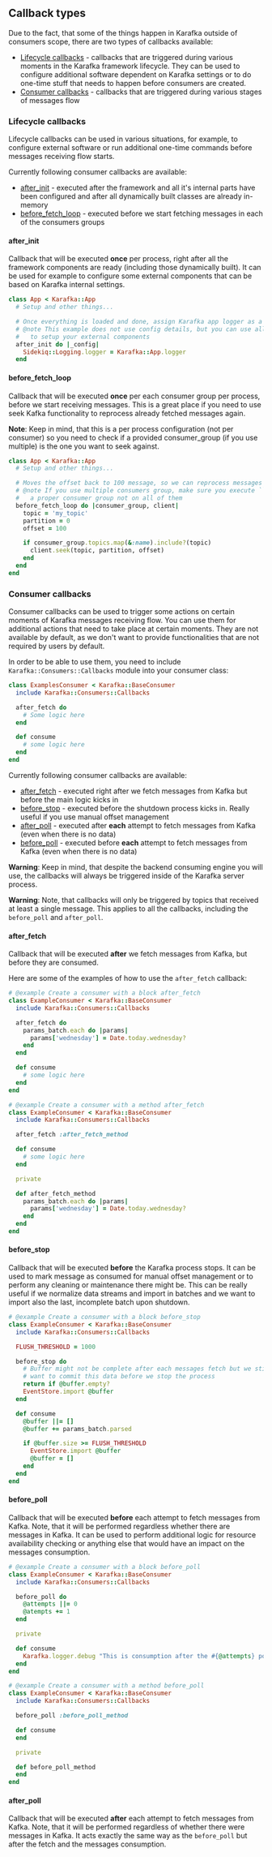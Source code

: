 ## Callback types

Due to the fact, that some of the things happen in Karafka outside of consumers scope, there are two types of callbacks available:

- [Lifecycle callbacks](#lifecycle-callbacks) - callbacks that are triggered during various moments in the Karafka framework lifecycle. They can be used to configure additional software dependent on Karafka settings or to do one-time stuff that needs to happen before consumers are created.
- [Consumer callbacks](#consumer-callbacks) - callbacks that are triggered during various stages of messages flow

### Lifecycle callbacks

Lifecycle callbacks can be used in various situations, for example, to configure external software or run additional one-time commands before messages receiving flow starts.

Currently following consumer callbacks are available:

- [after_init](#after_init) - executed after the framework and all it's internal parts have been configured and after all dynamically built classes are already in-memory
- [before_fetch_loop](#before_fetch_loop) - executed before we start fetching messages in each of the consumers groups

#### after_init

Callback that will be executed **once** per process, right after all the framework components are ready (including those dynamically built). It can be used for example to configure some external components that can be based on Karafka internal settings.

```ruby
class App < Karafka::App
  # Setup and other things...

  # Once everything is loaded and done, assign Karafka app logger as a Sidekiq logger
  # @note This example does not use config details, but you can use all the config values
  #   to setup your external components
  after_init do |_config|
    Sidekiq::Logging.logger = Karafka::App.logger
  end
```

#### before_fetch_loop

Callback that will be executed **once** per each consumer group per process, before we start receiving messages. This is a great place if you need to use seek Kafka functionality to reprocess already fetched messages again.

**Note**: Keep in mind, that this is a per process configuration (not per consumer) so you need to check if a provided consumer_group (if you use multiple) is the one you want to seek against.

```ruby
class App < Karafka::App
  # Setup and other things...

  # Moves the offset back to 100 message, so we can reprocess messages again
  # @note If you use multiple consumers group, make sure you execute ```#seek``` on a client of
  #   a proper consumer group not on all of them
  before_fetch_loop do |consumer_group, client|
    topic = 'my_topic'
    partition = 0
    offset = 100

    if consumer_group.topics.map(&:name).include?(topic)
      client.seek(topic, partition, offset)
    end
  end
end
```

### Consumer callbacks

Consumer callbacks can be used to trigger some actions on certain moments of Karafka messages receiving flow. You can use them for additional actions that need to take place at certain moments. They are not available by default, as we don't want to provide functionalities that are not required by users by default.

In order to be able to use them, you need to include ```Karafka::Consumers::Callbacks``` module into your consumer class:

```ruby
class ExamplesConsumer < Karafka::BaseConsumer
  include Karafka::Consumers::Callbacks

  after_fetch do
    # Some logic here
  end

  def consume
    # some logic here
  end
end
```

Currently following consumer callbacks are available:

- [after_fetch](#after_fetch) - executed right after we fetch messages from Kafka but before the main logic kicks in
- [before_stop](#before_stop) - executed before the shutdown process kicks in. Really useful if you use manual offset management
- [after_poll](#after_poll) - executed after **each** attempt to fetch messages from Kafka (even when there is no data)
- [before_poll](#before_poll) - executed before **each** attempt to fetch messages from Kafka (even when there is no data)

**Warning**: Keep in mind, that despite the backend consuming engine you will use, the callbacks will always be triggered inside of the Karafka server process.

**Warning**: Note, that callbacks will only be triggered by topics that received at least a single message. This applies to all the callbacks, including the ```before_poll``` and ```after_poll```.

#### after_fetch

Callback that will be executed **after** we fetch messages from Kafka, but before they are consumed.

Here are some of the examples of how to use the ```after_fetch``` callback:

```ruby
# @example Create a consumer with a block after_fetch
class ExampleConsumer < Karafka::BaseConsumer
  include Karafka::Consumers::Callbacks

  after_fetch do
    params_batch.each do |params|
      params['wednesday'] = Date.today.wednesday?
    end
  end

  def consume
    # some logic here
  end
end

# @example Create a consumer with a method after_fetch
class ExampleConsumer < Karafka::BaseConsumer
  include Karafka::Consumers::Callbacks

  after_fetch :after_fetch_method

  def consume
    # some logic here
  end

  private

  def after_fetch_method
    params_batch.each do |params|
      params['wednesday'] = Date.today.wednesday?
    end
  end
end
```

#### before_stop

Callback that will be executed **before** the Karafka process stops. It can be used to mark message as consumed for manual offset management or to perform any cleaning or maintenance there might be. This can be really useful if we normalize data streams and import in batches and we want to import also the last, incomplete batch upon shutdown.

```ruby
# @example Create a consumer with a block before_stop
class ExampleConsumer < Karafka::BaseConsumer
  include Karafka::Consumers::Callbacks

  FLUSH_THRESHOLD = 1000

  before_stop do
    # Buffer might not be complete after each messages fetch but we still may
    # want to commit this data before we stop the process
    return if @buffer.empty?
    EventStore.import @buffer
  end

  def consume
    @buffer ||= []
    @buffer += params_batch.parsed

    if @buffer.size >= FLUSH_THRESHOLD
      EventStore.import @buffer
      @buffer = []
    end
  end
end
```

#### before_poll

Callback that will be executed **before** each attempt to fetch messages from Kafka. Note, that it will be performed regardless whether there are messages in Kafka. It can be used to perform additional logic for resource availability checking or anything else that would have an impact on the messages consumption.

```ruby
# @example Create a consumer with a block before_poll
class ExampleConsumer < Karafka::BaseConsumer
  include Karafka::Consumers::Callbacks

  before_poll do
    @attempts ||= 0
    @atempts += 1
  end

  private

  def consume
    Karafka.logger.debug "This is consumption after the #{@attempts} poll"
  end
end

# @example Create a consumer with a method before_poll
class ExampleConsumer < Karafka::BaseConsumer
  include Karafka::Consumers::Callbacks

  before_poll :before_poll_method

  def consume
  end

  private

  def before_poll_method
  end
end
```

#### after_poll

Callback that will be executed **after** each attempt to fetch messages from Kafka. Note, that it will be performed regardless of whether there were messages in Kafka. It acts exactly the same way as the ```before_poll``` but after the fetch and the messages consumption.

